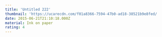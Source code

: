 ```yaml
---
title: 'Untitled 222'
thumbnail: 'https://ucarecdn.com/f01a8366-7594-47b0-ad18-38521b9e8fed/'
date: 2015-06-21T21:10:18.000Z
material: Ink on paper
rating: 4
---
```

